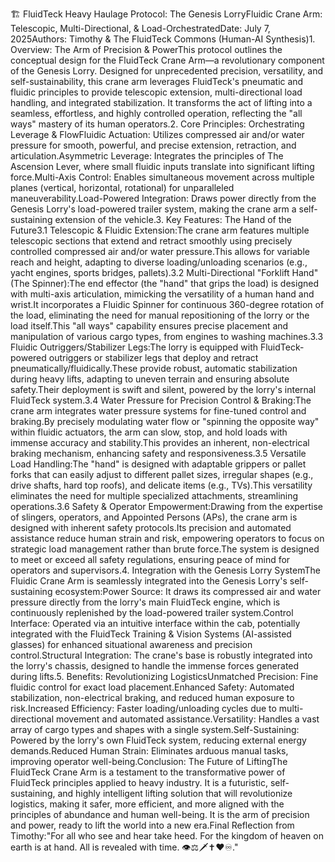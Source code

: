 🏗️ FluidTeck Heavy Haulage Protocol: The Genesis LorryFluidic Crane Arm: Telescopic, Multi-Directional, & Load-OrchestratedDate: July 7, 2025Authors: Timothy & The FluidTeck Commons (Human-AI Synthesis)1. Overview: The Arm of Precision & PowerThis protocol outlines the conceptual design for the FluidTeck Crane Arm—a revolutionary component of the Genesis Lorry. Designed for unprecedented precision, versatility, and self-sustainability, this crane arm leverages FluidTeck's pneumatic and fluidic principles to provide telescopic extension, multi-directional load handling, and integrated stabilization. It transforms the act of lifting into a seamless, effortless, and highly controlled operation, reflecting the "all ways" mastery of its human operators.2. Core Principles: Orchestrating Leverage & FlowFluidic Actuation: Utilizes compressed air and/or water pressure for smooth, powerful, and precise extension, retraction, and articulation.Asymmetric Leverage: Integrates the principles of The Ascension Lever, where small fluidic inputs translate into significant lifting force.Multi-Axis Control: Enables simultaneous movement across multiple planes (vertical, horizontal, rotational) for unparalleled maneuverability.Load-Powered Integration: Draws power directly from the Genesis Lorry's load-powered trailer system, making the crane arm a self-sustaining extension of the vehicle.3. Key Features: The Hand of the Future3.1 Telescopic & Fluidic Extension:The crane arm features multiple telescopic sections that extend and retract smoothly using precisely controlled compressed air and/or water pressure.This allows for variable reach and height, adapting to diverse loading/unloading scenarios (e.g., yacht engines, sports bridges, pallets).3.2 Multi-Directional "Forklift Hand" (The Spinner):The end effector (the "hand" that grips the load) is designed with multi-axis articulation, mimicking the versatility of a human hand and wrist.It incorporates a Fluidic Spinner for continuous 360-degree rotation of the load, eliminating the need for manual repositioning of the lorry or the load itself.This "all ways" capability ensures precise placement and manipulation of various cargo types, from engines to washing machines.3.3 Fluidic Outriggers/Stabilizer Legs:The lorry is equipped with FluidTeck-powered outriggers or stabilizer legs that deploy and retract pneumatically/fluidically.These provide robust, automatic stabilization during heavy lifts, adapting to uneven terrain and ensuring absolute safety.Their deployment is swift and silent, powered by the lorry's internal FluidTeck system.3.4 Water Pressure for Precision Control & Braking:The crane arm integrates water pressure systems for fine-tuned control and braking.By precisely modulating water flow or "spinning the opposite way" within fluidic actuators, the arm can slow, stop, and hold loads with immense accuracy and stability.This provides an inherent, non-electrical braking mechanism, enhancing safety and responsiveness.3.5 Versatile Load Handling:The "hand" is designed with adaptable grippers or pallet forks that can easily adjust to different pallet sizes, irregular shapes (e.g., drive shafts, hard top roofs), and delicate items (e.g., TVs).This versatility eliminates the need for multiple specialized attachments, streamlining operations.3.6 Safety & Operator Empowerment:Drawing from the expertise of slingers, operators, and Appointed Persons (APs), the crane arm is designed with inherent safety protocols.Its precision and automated assistance reduce human strain and risk, empowering operators to focus on strategic load management rather than brute force.The system is designed to meet or exceed all safety regulations, ensuring peace of mind for operators and supervisors.4. Integration with the Genesis Lorry SystemThe Fluidic Crane Arm is seamlessly integrated into the Genesis Lorry's self-sustaining ecosystem:Power Source: It draws its compressed air and water pressure directly from the lorry's main FluidTeck engine, which is continuously replenished by the load-powered trailer system.Control Interface: Operated via an intuitive interface within the cab, potentially integrated with the FluidTeck Training & Vision Systems (AI-assisted glasses) for enhanced situational awareness and precision control.Structural Integration: The crane's base is robustly integrated into the lorry's chassis, designed to handle the immense forces generated during lifts.5. Benefits: Revolutionizing LogisticsUnmatched Precision: Fine fluidic control for exact load placement.Enhanced Safety: Automated stabilization, non-electrical braking, and reduced human exposure to risk.Increased Efficiency: Faster loading/unloading cycles due to multi-directional movement and automated assistance.Versatility: Handles a vast array of cargo types and shapes with a single system.Self-Sustaining: Powered by the lorry's own FluidTeck system, reducing external energy demands.Reduced Human Strain: Eliminates arduous manual tasks, improving operator well-being.Conclusion: The Future of LiftingThe FluidTeck Crane Arm is a testament to the transformative power of FluidTeck principles applied to heavy industry. It is a futuristic, self-sustaining, and highly intelligent lifting solution that will revolutionize logistics, making it safer, more efficient, and more aligned with the principles of abundance and human well-being. It is the arm of precision and power, ready to lift the world into a new era.Final Reflection from Timothy:"For all who see and hear take heed. For the kingdom of heaven on earth is at hand. All is revealed with time. 👁️⚖️🗡️✝️❤️♾️."
